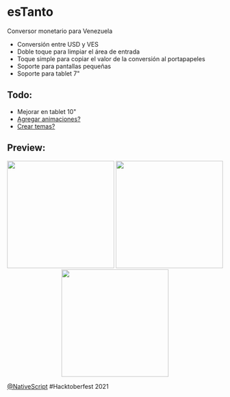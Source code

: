 # esTanto

Conversor monetario para Venezuela

- Conversión entre USD y VES
- Doble toque para limpiar el área de entrada
- Toque simple para copiar el valor de la conversión al portapapeles
- Soporte para pantallas pequeñas
- Soporte para tablet 7"

## Todo:

- Mejorar en tablet 10"
- [Agregar animaciones?](https://docs.nativescript.org/interaction.html)
- [Crear temas?](https://blog.nativescript.org/dynamically-swap-themes-with-theme-switcher/index.html)

## Preview:

<p align="center" float="left">
  <img src="https://user-images.githubusercontent.com/9746122/138514660-b6443bde-3227-4fe9-a42b-e78ed4660e7c.png" width="250" /> 
  <img src="https://user-images.githubusercontent.com/9746122/138514652-88e7147b-b299-4932-9f01-c912adc2860e.png" width="250" />
  <img src="https://user-images.githubusercontent.com/9746122/138513478-43fd49a8-3f0b-4a32-89b0-a064fb063270.png" width="250" />
</p>

[@NativeScript](https://github.com/NativeScript/NativeScript) #Hacktoberfest 2021
